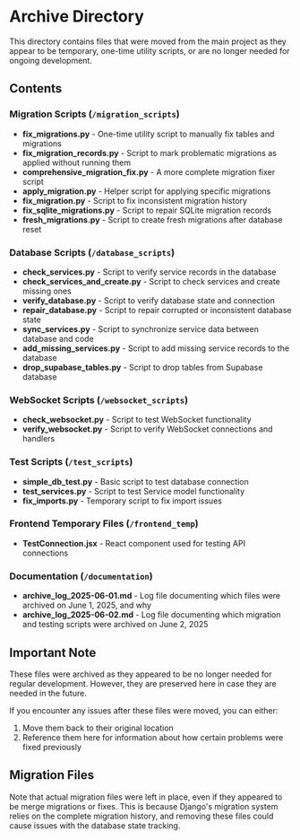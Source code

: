 # Archive Directory

This directory contains files that were moved from the main project as they appear to be temporary, one-time utility scripts, or are no longer needed for ongoing development.

## Contents

### Migration Scripts (`/migration_scripts`)

- **fix_migrations.py** - One-time utility script to manually fix tables and migrations
- **fix_migration_records.py** - Script to mark problematic migrations as applied without running them
- **comprehensive_migration_fix.py** - A more complete migration fixer script
- **apply_migration.py** - Helper script for applying specific migrations
- **fix_migration.py** - Script to fix inconsistent migration history
- **fix_sqlite_migrations.py** - Script to repair SQLite migration records
- **fresh_migrations.py** - Script to create fresh migrations after database reset

### Database Scripts (`/database_scripts`)

- **check_services.py** - Script to verify service records in the database
- **check_services_and_create.py** - Script to check services and create missing ones
- **verify_database.py** - Script to verify database state and connection
- **repair_database.py** - Script to repair corrupted or inconsistent database state
- **sync_services.py** - Script to synchronize service data between database and code
- **add_missing_services.py** - Script to add missing service records to the database
- **drop_supabase_tables.py** - Script to drop tables from Supabase database

### WebSocket Scripts (`/websocket_scripts`)

- **check_websocket.py** - Script to test WebSocket functionality
- **verify_websocket.py** - Script to verify WebSocket connections and handlers

### Test Scripts (`/test_scripts`)

- **simple_db_test.py** - Basic script to test database connection
- **test_services.py** - Script to test Service model functionality
- **fix_imports.py** - Temporary script to fix import issues

### Frontend Temporary Files (`/frontend_temp`)

- **TestConnection.jsx** - React component used for testing API connections

### Documentation (`/documentation`)

- **archive_log_2025-06-01.md** - Log file documenting which files were archived on June 1, 2025, and why
- **archive_log_2025-06-02.md** - Log file documenting which migration and testing scripts were archived on June 2, 2025

## Important Note

These files were archived as they appeared to be no longer needed for regular development. However, they are preserved here in case they are needed in the future.

If you encounter any issues after these files were moved, you can either:

1. Move them back to their original location
2. Reference them here for information about how certain problems were fixed previously

## Migration Files

Note that actual migration files were left in place, even if they appeared to be merge migrations or fixes. This is because Django's migration system relies on the complete migration history, and removing these files could cause issues with the database state tracking.
